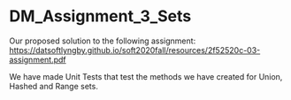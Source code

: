 # DM_Assignment_3_Sets
Our proposed solution to the following assignment:  
https://datsoftlyngby.github.io/soft2020fall/resources/2f52520c-03-assignment.pdf  

We have made Unit Tests that test the methods we have created for Union, Hashed and Range sets.
